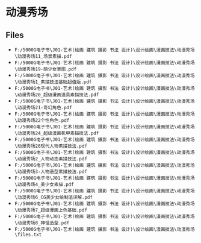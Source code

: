 # 动漫秀场

## Files

- `F:/5000G电子书\J01-艺术(绘画 建筑 摄影 书法 设计)\设计绘画\漫画技法\动漫秀场\动漫秀场11_场景素描.pdf`
- `F:/5000G电子书\J01-艺术(绘画 建筑 摄影 书法 设计)\设计绘画\漫画技法\动漫秀场\动漫秀场19-萌少女草图.pdf`
- `F:/5000G电子书\J01-艺术(绘画 建筑 摄影 书法 设计)\设计绘画\漫画技法\动漫秀场\动漫秀场1_素描技法基础超值版.pdf`
- `F:/5000G电子书\J01-艺术(绘画 建筑 摄影 书法 设计)\设计绘画\漫画技法\动漫秀场\动漫秀场20_超级漫画道具素描技法.pdf`
- `F:/5000G电子书\J01-艺术(绘画 建筑 摄影 书法 设计)\设计绘画\漫画技法\动漫秀场\动漫秀场21-奇幻角色.pdf`
- `F:/5000G电子书\J01-艺术(绘画 建筑 摄影 书法 设计)\设计绘画\漫画技法\动漫秀场\动漫秀场22个性角色.pdf`
- `F:/5000G电子书\J01-艺术(绘画 建筑 摄影 书法 设计)\设计绘画\漫画技法\动漫秀场\动漫秀场24_超级漫画机甲素描技法.pdf`
- `F:/5000G电子书\J01-艺术(绘画 建筑 摄影 书法 设计)\设计绘画\漫画技法\动漫秀场\动漫秀场26现代人物素描技法.pdf`
- `F:/5000G电子书\J01-艺术(绘画 建筑 摄影 书法 设计)\设计绘画\漫画技法\动漫秀场\动漫秀场2_人物动态素描技法.pdf`
- `F:/5000G电子书\J01-艺术(绘画 建筑 摄影 书法 设计)\设计绘画\漫画技法\动漫秀场\动漫秀场3-人物造型素描技法.pdf`
- `F:/5000G电子书\J01-艺术(绘画 建筑 摄影 书法 设计)\设计绘画\漫画技法\动漫秀场\动漫秀场4_美少女素描.pdf`
- `F:/5000G电子书\J01-艺术(绘画 建筑 摄影 书法 设计)\设计绘画\漫画技法\动漫秀场\动漫秀场6_CG美少女绘制法详解.pdf`
- `F:/5000G电子书\J01-艺术(绘画 建筑 摄影 书法 设计)\设计绘画\漫画技法\动漫秀场\动漫秀场7_超级漫画上色基础.pdf`
- `F:/5000G电子书\J01-艺术(绘画 建筑 摄影 书法 设计)\设计绘画\漫画技法\动漫秀场\动漫秀场8_神怪造型.pdf`
- `F:/5000G电子书\J01-艺术(绘画 建筑 摄影 书法 设计)\设计绘画\漫画技法\动漫秀场\files.txt`
